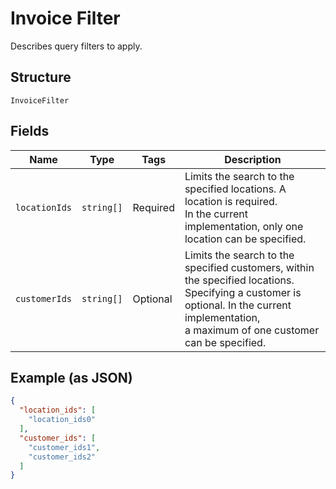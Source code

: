 
# Invoice Filter

Describes query filters to apply.

## Structure

`InvoiceFilter`

## Fields

| Name | Type | Tags | Description |
|  --- | --- | --- | --- |
| `locationIds` | `string[]` | Required | Limits the search to the specified locations. A location is required.<br>In the current implementation, only one location can be specified. |
| `customerIds` | `string[]` | Optional | Limits the search to the specified customers, within the specified locations.<br>Specifying a customer is optional. In the current implementation,<br>a maximum of one customer can be specified. |

## Example (as JSON)

```json
{
  "location_ids": [
    "location_ids0"
  ],
  "customer_ids": [
    "customer_ids1",
    "customer_ids2"
  ]
}
```

